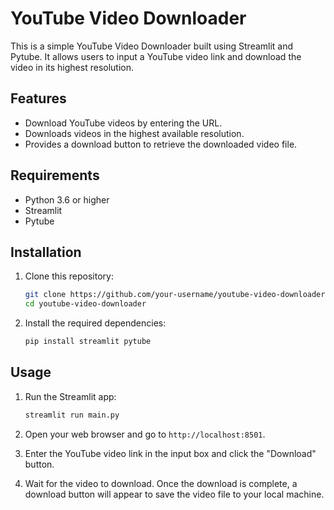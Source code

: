 # YouTube Video Downloader

This is a simple YouTube Video Downloader built using Streamlit and Pytube. It allows users to input a YouTube video link and download the video in its highest resolution.

## Features

- Download YouTube videos by entering the URL.
- Downloads videos in the highest available resolution.
- Provides a download button to retrieve the downloaded video file.

## Requirements

- Python 3.6 or higher
- Streamlit
- Pytube

## Installation

1. Clone this repository:
    ```bash
    git clone https://github.com/your-username/youtube-video-downloader.git
    cd youtube-video-downloader
    ```

2. Install the required dependencies:
    ```bash
    pip install streamlit pytube
    ```

## Usage

1. Run the Streamlit app:
    ```bash
    streamlit run main.py
    ```

2. Open your web browser and go to `http://localhost:8501`.

3. Enter the YouTube video link in the input box and click the "Download" button.

4. Wait for the video to download. Once the download is complete, a download button will appear to save the video file to your local machine.
